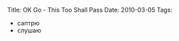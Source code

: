 Title: OK Go - This Too Shall Pass
Date: 2010-03-05
Tags: 
  - саптрю
  - слушаю

<div class="text"><p><object width="640" height="385"><param name="movie" value="http://www.youtube.com/v/qybUFnY7Y8w&amp;hl=en_US&amp;fs=1&amp;rel=0"></param><param name="allowFullScreen" value="true"></param><param name="allowscriptaccess" value="always"></param><embed src="http://www.youtube.com/v/qybUFnY7Y8w&amp;hl=en_US&amp;fs=1&amp;rel=0" type="application/x-shockwave-flash" allowscriptaccess="always" allowfullscreen="true" width="640" height="385"></embed></object></p></div>